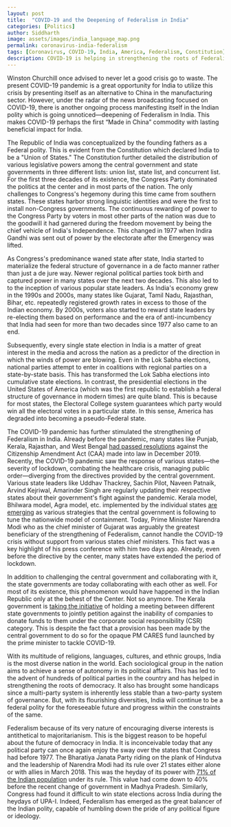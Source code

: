 ```yaml
---
layout: post
title:  "COVID-19 and the Deepening of Federalism in India"
categories: [Politics]
author: Siddharth
image: assets/images/india_language_map.png
permalink: coronavirus-india-federalism
tags: [Coronavirus, COVID-19, India, America, Federalism, Constitution]
description: COVID-19 is helping in strengthening the roots of Federalism in India.
---
```

Winston Churchill once advised to never let a good crisis go to waste. The present COVID-19 pandemic is a great opportunity for India to utilize this crisis by presenting itself as an alternative to China in the manufacturing sector. However, under the radar of the news broadcasting focused on COVID-19, there is another ongoing process manifesting itself in the Indian polity which is going unnoticed—deepening of Federalism in India. This makes COVID-19 perhaps the first &ldquo;Made in China&rdquo; commodity with lasting beneficial impact for India.

The Republic of India was conceptualized by the founding fathers as a Federal polity. This is evident from the Constitution which declared India to be a "Union of States." The Constitution further detailed the distribution of various legislative powers among the central government and state governments in three different lists: union list, state list, and concurrent list. For the first three decades of its existence, the Congress Party dominated the politics at the center and in most parts of the nation. The only challenges to Congress's hegemony during this time came from southern states. These states harbor strong linguistic identities and were the first to install non-Congress governments. The continuous rewarding of power to the Congress Party by voters in most other parts of the nation was due to the goodwill it had garnered during the freedom movement by being the chief vehicle of India's Independence. This changed in 1977 when Indira Gandhi was sent out of power by the electorate after the Emergency was lifted.

As Congress's predominance waned state after state, India started to materialize the federal structure of governance in a de facto manner rather than just a de jure way. Newer regional political parties took birth and captured power in many states over the next two decades. This also led to to the inception of various popular state leaders. As India's economy grew in the 1990s and 2000s, many states like Gujarat, Tamil Nadu, Rajasthan, Bihar, etc. repeatedly registered growth rates in excess to those of the Indian economy. By 2000s, voters also started to reward state leaders by re-electing them based on performance and the era of anti-incumbency that India had seen for more than two decades since 1977 also came to an end. 

Subsequently, every single state election in India is a matter of great interest in the media and across the nation as a predictor of the direction in which the winds of power are blowing. Even in the Lok Sabha elections, national parties attempt to enter in coalitions with regional parties on a state-by-state basis. This has transformed the Lok Sabha elections into cumulative state elections. In contrast, the presidential elections in the United States of America (which was the first republic to establish a federal structure of governance in modern times) are quite bland. This is because for most states, the Electoral College system guarantees which party would win all the electoral votes in a particular state. In this sense, America has degraded into becoming a pseudo-Federal state.

The COVID-19 pandemic has further stimulated the strengthening of Federalism in India. Already before the pandemic, many states like Punjab, Kerala, Rajasthan, and West Bengal <a target="_blank" href="https://www.indiatoday.in/india/story/anti-caa-resolution-west-bengal-mamata-banerjee-1640574-2020-01-27">had passed resolutions</a> against the Citizenship Amendment Act (CAA) made into law in December 2019. Recently, the COVID-19 pandemic saw the response of various states—the severity of lockdown, combating the healthcare crisis, managing public order—diverging from the directives provided by the central government. Various state leaders like Uddhav Thackrey,  Sachin Pilot, Naveen Patnaik, Arvind Kejriwal, Amarinder Singh are regularly updating their respective states about their government's fight against the pandemic. Kerala model, Bhilwara model, Agra model, etc. implemented by the individual states <a target="_blank" href="https://indianexpress.com/article/explained/pathanamthitta-bhilwara-agra-model-on-coronavirus-india-lockdown-covid-19-hotspots-6359654/">are emerging</a> as various strategies that the central government is following to tune the nationwide model of containment. Today, Prime Minister Narendra Modi who as the chief minister of Gujarat was arguably the greatest beneficiary of the strengthening of Federalism, cannot handle the COVID-19 crisis without support from various states chief ministers. This fact was a key highlight of his press conference with him two days ago. Already, even before the directive by the center, many states have extended the period of lockdown.

In addition to challenging the central government and collaborating with it, the state governments are today collaborating with each other as well. For most of its existence, this phenomenon would have happened in the Indian Republic only at the behest of the Center. Not so anymore. The Kerala government is <a target="_blank" href="https://www.telegraphindia.com/india/coronavirus-crisis-centre-extends-scope-of-csr-donations-to-cares-but-leaves-out-chief-minsters-funds/cid/1764245">taking the initiative</a> of holding a meeting between different state governments to jointly petition against the inability of companies to donate funds to them under the corporate social responsibility (CSR) category. This is despite the fact that a provision has been made by the central government to do so for the opaque PM CARES fund launched by the prime minister to tackle COVID-19.

With its multitude of religions, languages, cultures, and ethnic groups, India is the most diverse nation in the world. Each sociological group in the nation aims to achieve a sense of autonomy in its political affairs. This has led to the advent of hundreds of political parties in the country and has helped in strengthening the roots of democracy. It also has brought some handicaps since a multi-party system is inherently less stable than a two-party system of governance. But, with its flourishing diversities, India will continue to be a federal polity for the foreseeable future and progress within the constraints of the same.

Federalism because of its very nature of encouraging diverse interests is antithetical to majoritarianism. This is the biggest reason to be hopeful about the future of democracy in India. It is inconceivable today that any political party can once again enjoy the sway over the states that Congress had before 1977. The Bharatiya Janata Party riding on the plank of Hindutva and the leadership of Narendra Modi had its rule over 21 states either alone or with allies in March 2018. This was the heyday of its power with <a target="_blank" href="https://www.bloombergquint.com/politics/51-indians-now-live-in-bjp-ruled-states-down-from-2017-peak-of-71">71% of the Indian population</a> under its rule. This value had come down to 40% before the recent change of government in Madhya Pradesh. Similarly, Congress had found it difficult to win state elections across India during the heydays of UPA-I. Indeed, Federalism has emerged as the great balancer of the Indian polity, capable of humbling down the pride of any political figure or ideology.